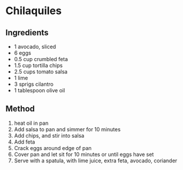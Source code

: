 # Chilaquiles

## Ingredients
* 1 avocado, sliced
* 6 eggs
* 0.5 cup crumbled feta
* 1.5 cup tortilla chips
* 2.5 cups tomato salsa
* 1 lime
* 3 sprigs cilantro 
* 1 tablespoon olive oil

## Method
1. heat oil in pan
2. Add salsa to pan and simmer for 10 minutes
3. Add chips, and stir into salsa
4. Add feta
5. Crack eggs around edge of pan
6. Cover pan and let sit for 10 minutes or until eggs have set
7. Serve with a spatula, with lime juice, extra feta, avocado, coriander
